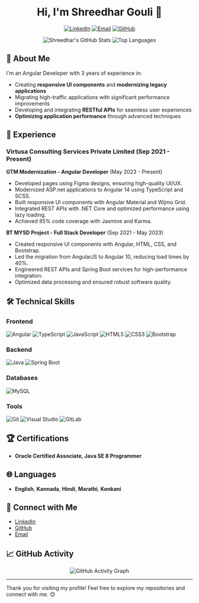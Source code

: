 <!-- Profile Header -->
<h1 align="center">Hi, I'm Shreedhar Gouli 👋</h1>
<p align="center">
  <a href="https://linkedin.com/in/shreedhar-gouli" target="_blank"><img src="https://img.shields.io/badge/LinkedIn-Shreedhar%20Gouli-blue?logo=linkedin&logoColor=white" alt="LinkedIn"></a>
  <a href="mailto:shreedharsiri784@gmail.com"><img src="https://img.shields.io/badge/Email-shreedharsiri784@gmail.com-red?logo=gmail&logoColor=white" alt="Email"></a>
  <a href="https://github.com/shreedhar777" target="_blank"><img src="https://img.shields.io/badge/GitHub-shreedhar777-black?logo=github&logoColor=white" alt="GitHub"></a>
</p>

<!-- Profile and Stats Cards -->
<p align="center">
  <img src="https://github-readme-stats.vercel.app/api?username=shreedhar777&show_icons=true&hide_title=true&hide=contribs,prs&count_private=true&include_all_commits=true&theme=radical" alt="Shreedhar's GitHub Stats">
  <img src="https://github-readme-stats.vercel.app/api/top-langs/?username=shreedhar777&layout=compact&theme=radical" alt="Top Languages">
</p>

## 🚀 About Me

I'm an Angular Developer with 3 years of experience in:
- Creating **responsive UI components** and **modernizing legacy applications**
- Migrating high-traffic applications with significant performance improvements
- Developing and integrating **RESTful APIs** for seamless user experiences
- **Optimizing application performance** through advanced techniques

## 💼 Experience

### **Virtusa Consulting Services Private Limited** (Sep 2021 - Present)

**GTM Modernization - Angular Developer** (May 2023 - Present)
- Developed pages using Figma designs, ensuring high-quality UI/UX.
- Modernized ASP.net applications to Angular 14 using TypeScript and SCSS.
- Built responsive UI components with Angular Material and Wijmo Grid.
- Integrated REST APIs with .NET Core and optimized performance using lazy loading.
- Achieved 85% code coverage with Jasmine and Karma.

**BT MYSD Project - Full Stack Developer** (Sep 2021 - May 2023)
- Created responsive UI components with Angular, HTML, CSS, and Bootstrap.
- Led the migration from AngularJS to Angular 10, reducing load times by 40%.
- Engineered REST APIs and Spring Boot services for high-performance integration.
- Optimized data processing and ensured robust software quality.

## 🛠 Technical Skills

### **Frontend**
![Angular](https://img.shields.io/badge/-Angular-red?logo=angular&logoColor=white)
![TypeScript](https://img.shields.io/badge/-TypeScript-blue?logo=typescript&logoColor=white)
![JavaScript](https://img.shields.io/badge/-JavaScript-yellow?logo=javascript&logoColor=black)
![HTML5](https://img.shields.io/badge/-HTML5-orange?logo=html5&logoColor=white)
![CSS3](https://img.shields.io/badge/-CSS3-blue?logo=css3&logoColor=white)
![Bootstrap](https://img.shields.io/badge/-Bootstrap-563D7C?logo=bootstrap&logoColor=white)

### **Backend**
![Java](https://img.shields.io/badge/-Java-red?logo=java&logoColor=white)
![Spring Boot](https://img.shields.io/badge/-Spring%20Boot-green?logo=spring&logoColor=white)

### **Databases**
![MySQL](https://img.shields.io/badge/-MySQL-blue?logo=mysql&logoColor=white)

### **Tools**
![Git](https://img.shields.io/badge/-Git-orange?logo=git&logoColor=white)
![Visual Studio](https://img.shields.io/badge/-Visual%20Studio-blue?logo=visual-studio&logoColor=white)
![GitLab](https://img.shields.io/badge/-GitLab-red?logo=gitlab&logoColor=white)

## 🏆 Certifications

- **Oracle Certified Associate, Java SE 8 Programmer**

## 🌐 Languages

- **English**, **Kannada**, **Hindi**, **Marathi**, **Konkani**

## 🔗 Connect with Me

- [LinkedIn](https://linkedin.com/in/shreedhar-gouli)
- [GitHub](https://github.com/shreedhar777)
- [Email](mailto:shreedharsiri784@gmail.com)

## 📈 GitHub Activity

<p align="center">
  <img src="https://activity-graph.herokuapp.com/graph?username=shreedhar777&theme=github-dark" alt="GitHub Activity Graph">
</p>

---

Thank you for visiting my profile! Feel free to explore my repositories and connect with me. 😊
